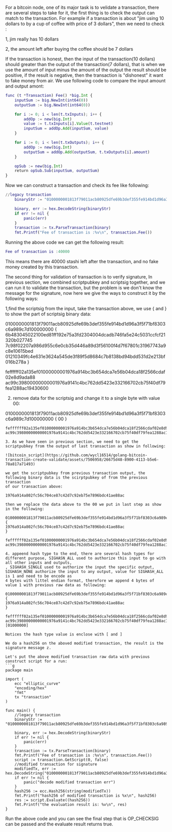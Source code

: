 For a bitcoin node, one of its major task is to velidate a transaction, there are several steps to take for it, the first thing is to check the output can match to the transaction. For example if a transaction
is about "jim using 10 dollars to by a cup of coffee with price of 3 dollars", then we need to check :

1, jim really has 10 dollars

2, the amount left after buying the coffee should be 7 dollars

If the transaction is honest, then the input of the transaction(10 dollars) should greater than the output of the transaction(7 dollars), that is when we use the amount of input minus the amount of the output
the result should be positive, if the result is negative, then the transaction is "dishonest" it want to fake money from air. We use following code to compare the input amount and output amont:
```g
func (t *Transaction) Fee() *big.Int {
	inputSum := big.NewInt(int64(0))
	outputSum := big.NewInt(int64(0))

	for i := 0; i < len(t.txInputs); i++ {
		addOp := new(big.Int)
		value := t.txInputs[i].Value(t.testnet)
		inputSum = addOp.Add(inputSum, value)
	}

	for i := 0; i < len(t.txOutputs); i++ {
		addOp := new(big.Int)
		outputSum = addOp.Add(outputSum, t.txOutputs[i].amount)
	}

	opSub := new(big.Int)
	return opSub.Sub(inputSum, outputSum)
}
```
Now we can construct a transaction and check its fee like following:
```g
//legacy transaction
	binaryStr := "0100000001813f79011acb80925dfe69b3def355fe914bd1d96a3f5f71bf8303c6a989c7d1000000006b483045022100ed81ff192e75a3fd2304004dcadb746fa5e24c5031ccfcf21320b0277457c98f02207a986d955c6e0cb35d446a89d3f56100f4d7f67801c31967743a9c8e10615bed01210349fc4e631e3624a545de3f89f5d8684c7b8138bd94bdd531d2e213bf016b278afeffffff02a135ef01000000001976a914bc3b654dca7e56b04dca18f2566cdaf02e8d9ada88ac99c39800000000001976a9141c4bc762dd5423e332166702cb75f40df79fea1288ac19430600"

	binary, err := hex.DecodeString(binaryStr)
	if err != nil {
		panic(err)
	}
	transaction := tx.ParseTransaction(binary)
	fmt.Printf("Fee of transaction is :%v\n", transaction.Fee())
```

Running the above code we can get the following result:
```g
Fee of transaction is :40000
```

This means there are 40000 stashi left after the transaction, and no fake money created by this transaction.

The second thing for validation of transaction is to verify signature, In previous section, we combined scriptpubkey and  scriptsig together,
and we can run it to validate the transaction, but the problem is we don't know the message for the signature, now here we give the ways to
construct it by the following ways:

1,find the scriptsig from the input, take the transaction above, we use { and } to show the part of scriptsig binary data:

0100000001813f79011acb80925dfe69b3def355fe914bd1d96a3f5f71bf8303c6a989c7d100000000
{
6b483045022100ed81ff192e75a3fd2304004dcadb746fa5e24c5031ccfcf21320b027745
7c98f02207a986d955c6e0cb35d446a89d3f56100f4d7f67801c31967743a9c8e10615bed
01210349fc4e631e3624a545de3f89f5d8684c7b8138bd94bdd531d2e213bf016b278a
}

feffffff02a135ef01000000001976a914bc3b654dca7e56b04dca18f2566cdaf02e8d9ada88
ac99c39800000000001976a9141c4bc762dd5423e332166702cb75f40df79fea1288ac19430600

2. remove data for the scriptsig and change it to a single byte with value 00:

0100000001813f79011acb80925dfe69b3def355fe914bd1d96a3f5f71bf8303c6a989c7d100000000
{
00
}
```
feffffff02a135ef01000000001976a914bc3b654dca7e56b04dca18f2566cdaf02e8d9ada88
ac99c39800000000001976a9141c4bc762dd5423e332166702cb75f40df79fea1288ac19430600

3. As we have seen in previous section, we need to get the scriptpubkey from the output of last transaction as show in following:
   
![bitcoin_script](https://github.com/wycl16514/golang-bitcoin-transaction-create-validate/assets/7506958/26675d48-8900-4113-b5e6-78a817a71493)

we get the scriptpubkey from previous transaction output, the following binary data is the scirptpubkey of from the previous transaction
of our transaction above:

1976a914a802fc56c704ce87c42d7c92eb75e7896bdc41ae88ac

then we replace the data above to the 00 we put in last step as show in the following:

0100000001813f79011acb80925dfe69b3def355fe914bd1d96a3f5f71bf8303c6a989c7d100000000
{
1976a914a802fc56c704ce87c42d7c92eb75e7896bdc41ae88ac
}

feffffff02a135ef01000000001976a914bc3b654dca7e56b04dca18f2566cdaf02e8d9ada88
ac99c39800000000001976a9141c4bc762dd5423e332166702cb75f40df79fea1288ac19430600

4. appeend hash type to the end, there are several hash types for different purpose, SIGHASN_ALL used to authorize this input to go with all other inputs and outputs,
, SIGHASH_SINGLE used to authorize the input the specific output, SIGHASH_NONE authorize the input to any output, value for SIGHASH_ALL is 1 and need to be encode as
4 bytes with littel endian format, therefore we append 4 bytes of value 1 with previous raw data as following:

0100000001813f79011acb80925dfe69b3def355fe914bd1d96a3f5f71bf8303c6a989c7d100000000
{
1976a914a802fc56c704ce87c42d7c92eb75e7896bdc41ae88ac
}

feffffff02a135ef01000000001976a914bc3b654dca7e56b04dca18f2566cdaf02e8d9ada88
ac99c39800000000001976a9141c4bc762dd5423e332166702cb75f40df79fea1288ac19430600 [01000000]

Notices the hash type value is enclose with [ and ] 

We do a hash256 on the aboved modified transaction, the result is the signature message z.

Let's put the above modified transaction raw data with previous construct script for a run:
```g
package main

import (
	ecc "elliptic_curve"
	"encoding/hex"
	"fmt"
	tx "transaction"
)

func main() {
	//legacy transaction
	binaryStr := "0100000001813f79011acb80925dfe69b3def355fe914bd1d96a3f5f71bf8303c6a989c7d1000000006b483045022100ed81ff192e75a3fd2304004dcadb746fa5e24c5031ccfcf21320b0277457c98f02207a986d955c6e0cb35d446a89d3f56100f4d7f67801c31967743a9c8e10615bed01210349fc4e631e3624a545de3f89f5d8684c7b8138bd94bdd531d2e213bf016b278afeffffff02a135ef01000000001976a914bc3b654dca7e56b04dca18f2566cdaf02e8d9ada88ac99c39800000000001976a9141c4bc762dd5423e332166702cb75f40df79fea1288ac19430600"

	binary, err := hex.DecodeString(binaryStr)
	if err != nil {
		panic(err)
	}
	transaction := tx.ParseTransaction(binary)
	fmt.Printf("Fee of transaction is :%v\n", transaction.Fee())
	script := transaction.GetScript(0, false)
	//modified transaction for signature
	modifiedTx, err := hex.DecodeString("0100000001813f79011acb80925dfe69b3def355fe914bd1d96a3f5f71bf8303c6a989c7d1000000001976a914a802fc56c704ce87c42d7c92eb75e7896bdc41ae88acfeffffff02a135ef01000000001976a914bc3b654dca7e56b04dca18f2566cdaf02e8d9ada88ac99c39800000000001976a9141c4bc762dd5423e332166702cb75f40df79fea1288ac1943060001000000")
	if err != nil {
		panic("decode modified transaction err")
	}
	hash256 := ecc.Hash256(string(modifiedTx))
	fmt.Printf("hash256 of modified transaction is %x\n", hash256)
	res := script.Evaluate((hash256))
	fmt.Printf("the evaluation result is: %v\n", res)
}
```
Run the above code and you can see the final step that is OP_CHECKSIG can be passed and the evaluate result returns true.


